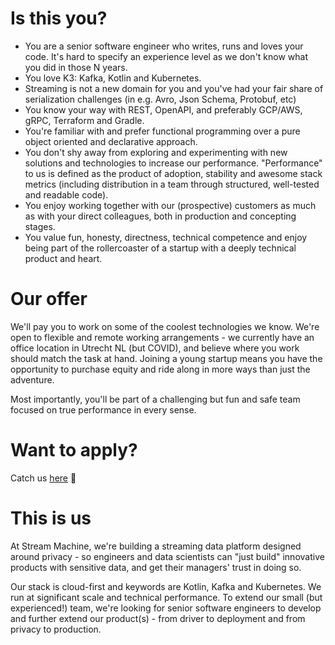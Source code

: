 
# Is this you?
* You are a senior software engineer who writes, runs and loves your code. It's hard to specify an experience level as we don't know what you did in those N years. 
* You love K3: Kafka, Kotlin and Kubernetes.
* Streaming is not a new domain for you and you've had your fair share of serialization challenges (in e.g. Avro, Json Schema, Protobuf, etc)
* You know your way with REST, OpenAPI, and preferably GCP/AWS, gRPC, Terraform and Gradle.
* You're familiar with and prefer functional programming over a pure object oriented and declarative approach.
* You don't shy away from exploring and experimenting with new solutions and technologies to increase our performance. "Performance" to us is defined as the product of adoption, stability and awesome stack metrics (including distribution in a team through structured, well-tested and readable code). 
* You enjoy working together with our (prospective) customers as much as with your direct colleagues, both in production and concepting stages. 
* You value fun, honesty, directness, technical competence and enjoy being part of the rollercoaster of a startup with a deeply technical product and heart. 


# Our offer
We'll pay you to work on some of the coolest technologies we know. We're open to flexible and remote working arrangements - we currently have an office location in Utrecht NL (but COVID), and believe where you work should match the task at hand. Joining a young startup means you have the opportunity to purchase equity and ride along in more ways than just the adventure.

Most importantly, you'll be part of a challenging but fun and safe team focused on true performance in every sense. 

# Want to apply?
Catch us [here](https://streammachineio.homerun.co/senior-software-engineer/en/apply?&step=1) 🙂 

# This is us
At Stream Machine, we're building a streaming data platform designed around privacy - so engineers and data scientists can "just build" innovative products with sensitive data, and get their managers' trust in doing so. 

Our stack is cloud-first and keywords are Kotlin, Kafka and Kubernetes. We run at significant scale and technical performance. To extend our small (but experienced!) team, we're looking for senior software engineers to develop and further extend our product(s) - from driver to deployment and from privacy to production. 
